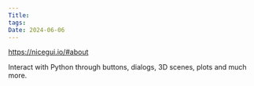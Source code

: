 ```yaml
---
Title: 
tags: 
Date: 2024-06-06
---
```

https://nicegui.io/#about

Interact with Python through buttons, dialogs, 3D scenes, plots and much more.


# 